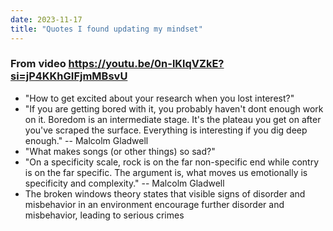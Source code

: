 ```yaml
---
date: 2023-11-17
title: "Quotes I found updating my mindset"
---
```

### From video https://youtu.be/0n-lKlqVZkE?si=jP4KKhGIFjmMBsvU
- "How to get excited about your research when you lost interest?"
- "If you are getting bored with it, you probably haven't dont enough work on it. Boredom is an intermediate stage. It's the plateau you get on after you've scraped the surface. Everything is interesting if you dig deep enough." -- Malcolm Gladwell
- "What makes songs (or other things) so sad?"
- "On a specificity scale, rock is on the far non-specific end while contry is on the far specific. The argument is, what moves us emotionally is specificity and complexity." -- Malcolm Gladwell
- The broken windows theory states that visible signs of disorder and misbehavior in an environment encourage further disorder and misbehavior, leading to serious crimes